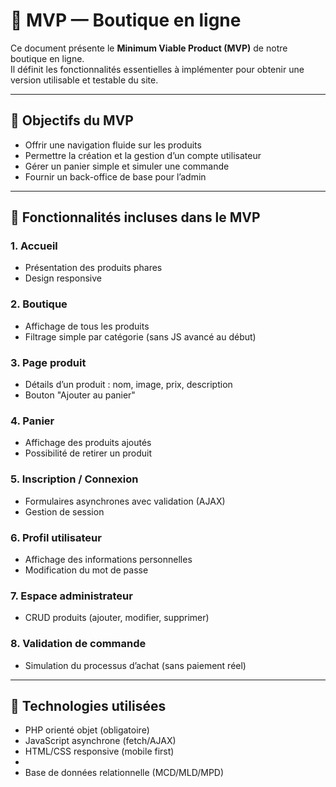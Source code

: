 # 🎯 MVP — Boutique en ligne

Ce document présente le **Minimum Viable Product (MVP)** de notre boutique en ligne.  
Il définit les fonctionnalités essentielles à implémenter pour obtenir une version utilisable et testable du site.

---

## 🧱 Objectifs du MVP

- Offrir une navigation fluide sur les produits
- Permettre la création et la gestion d’un compte utilisateur
- Gérer un panier simple et simuler une commande
- Fournir un back-office de base pour l’admin

---

## 🛒 Fonctionnalités incluses dans le MVP

### 1. Accueil

- Présentation des produits phares
- Design responsive

### 2. Boutique

- Affichage de tous les produits
- Filtrage simple par catégorie (sans JS avancé au début)

### 3. Page produit

- Détails d’un produit : nom, image, prix, description
- Bouton "Ajouter au panier"

### 4. Panier

- Affichage des produits ajoutés
- Possibilité de retirer un produit

### 5. Inscription / Connexion

- Formulaires asynchrones avec validation (AJAX)
- Gestion de session

### 6. Profil utilisateur

- Affichage des informations personnelles
- Modification du mot de passe

### 7. Espace administrateur

- CRUD produits (ajouter, modifier, supprimer)

### 8. Validation de commande

- Simulation du processus d’achat (sans paiement réel)

---

## 🧪 Technologies utilisées

- PHP orienté objet (obligatoire)
- JavaScript asynchrone (fetch/AJAX)
- HTML/CSS responsive (mobile first)
- 
- Base de données relationnelle (MCD/MLD/MPD)
